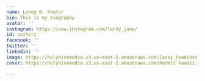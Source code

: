 ```yaml
---
name: Laney D. Fowler
bio: This is my biography
avatar: ''
instagram: https://www.instagram.com/lan3y_jane/
id: author1
facebook: ''
twitter: ''
linkedin: ''
image: https://holyhivemedia.s3.us-east-2.amazonaws.com/laney_headshot.jpg
cover: https://holyhivemedia.s3.us-east-2.amazonaws.com/hermit kawaii.jpg

---
```


